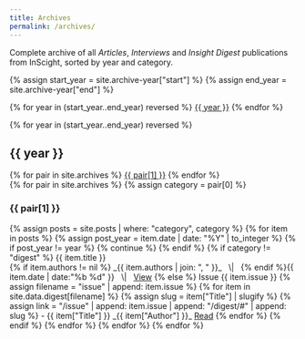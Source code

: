 ```yaml
---
title: Archives
permalink: /archives/
---
```


Complete archive of all _Articles_, _Interviews_ and _Insight Digest_ publications from InScight, sorted by year and category.

{% assign start_year = site.archive-year["start"] %}
{% assign end_year = site.archive-year["end"] %}
<div class="year-list">
{% for year in (start_year..end_year) reversed %}
<a class="button" href="#{{ year }}">{{ year }}</a>
{% endfor %}
</div>

{% for year in (start_year..end_year) reversed %}
<h2 id="{{ year }}">{{ year }}</h2>
<div class="year-list">
{% for pair in site.archives %}
<a class="button" href="#{{ year }}-{{ pair[0] }}">{{ pair[1] }}</a>
{% endfor %}
</div>
{% for pair in site.archives %}
  {% assign category = pair[0] %}
  <h3 id="{{ year }}-{{ pair[0] }}">{{ pair[1] }}</h3>
  {% assign posts = site.posts | where: "category", category %}
  {% for item in posts %}
  {% assign post_year = item.date | date: "%Y" | to_integer %}
  {% if post_year != year %}
  {% continue %}
  {% endif %}
  {% if category != "digest" %}
  {{ item.title }}
  <br>
  {% if item.authors != nil %} <span class="archive-author">_{{ item.authors | join: ", " }}_ </span> &nbsp;&nbsp;\|&nbsp;&nbsp; {% endif %}{{ item.date | date:"%b %d" }} &nbsp;&nbsp;\|&nbsp;&nbsp; <a href="{{ item.url }}" class="button">View</a>
  {% else %}
  Issue {{ item.issue }}
  {% assign filename = "issue" | append: item.issue %}
  {% for item in site.data.digest[filename] %}
  {% assign slug = item["Title"] | slugify %}
  {% assign link = "/issue" | append: item.issue | append: "/digest/#" | append: slug %}
  - {{ item["Title"] }} <span class="archive-author">_{{ item["Author"] }}_</span> <a class="button" href="{{ link }}">Read</a>
  {% endfor %}
  {% endif %}
  {% endfor %}
{% endfor %}
{% endfor %}
